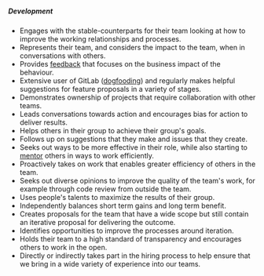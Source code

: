 ##### Development

* Engages with the stable-counterparts for their team looking at how to improve the working relationships and processes.
* Represents their team, and considers the impact to the team, when in conversations with others.
* Provides [feedback](/handbook/people-group/guidance-on-feedback/) that focuses on the business impact of the behaviour.
* Extensive user of GitLab ([dogfooding](/handbook/engineering/development/principles/#dogfooding)) and regularly makes helpful suggestions for feature proposals in a variety of stages.
* Demonstrates ownership of projects that require collaboration with other teams.
* Leads conversations towards action and encourages bias for action to deliver results.
* Helps others in their group to achieve their group's goals.
* Follows up on suggestions that they make and issues that they create.
* Seeks out ways to be more effective in their role, while also starting to [mentor](/handbook/engineering/careers/mentoring/) others in ways to work efficiently.
* Proactively takes on work that enables greater efficiency of others in the team.
* Seeks out diverse opinions to improve the quality of the team's work, for example through code review from outside the team.
* Uses people's talents to maximize the results of their group.
* Independently balances short term gains and long term benefit.
* Creates proposals for the team that have a wide scope but still contain an iterative proposal for delivering the outcome.
* Identifies opportunities to improve the processes around iteration.
* Holds their team to a high standard of transparency and encourages others to work in the open.
* Directly or indirectly takes part in the hiring process to help ensure that we bring in a wide variety of experience into our teams.
